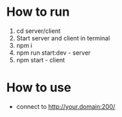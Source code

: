 # How to run
1. cd server/client
2. Start server and client in terminal
3. npm i
4. npm run start:dev - server
5. npm start - client

# How to use
- connect to http://your.domain:200/
